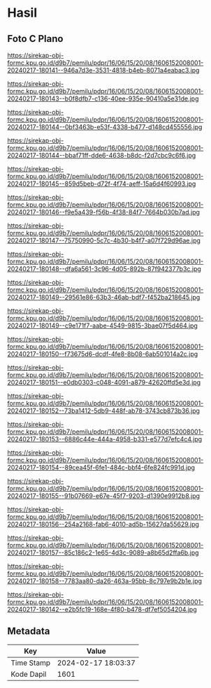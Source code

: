 # Hasil

## Foto C Plano

https://sirekap-obj-formc.kpu.go.id/d9b7/pemilu/pdpr/16/06/15/20/08/1606152008001-20240217-180141--946a7d3e-3531-4818-b4eb-8071a4eabac3.jpg

https://sirekap-obj-formc.kpu.go.id/d9b7/pemilu/pdpr/16/06/15/20/08/1606152008001-20240217-180143--b0f8dfb7-c136-40ee-935e-90410a5e31de.jpg

https://sirekap-obj-formc.kpu.go.id/d9b7/pemilu/pdpr/16/06/15/20/08/1606152008001-20240217-180144--0bf3463b-e53f-4338-b477-d148cd455556.jpg

https://sirekap-obj-formc.kpu.go.id/d9b7/pemilu/pdpr/16/06/15/20/08/1606152008001-20240217-180144--bbaf71ff-dde6-4638-b8dc-f2d7cbc9c6f6.jpg

https://sirekap-obj-formc.kpu.go.id/d9b7/pemilu/pdpr/16/06/15/20/08/1606152008001-20240217-180145--859d5beb-d72f-4f74-aeff-15a6d4f60993.jpg

https://sirekap-obj-formc.kpu.go.id/d9b7/pemilu/pdpr/16/06/15/20/08/1606152008001-20240217-180146--f9e5a439-f56b-4f38-84f7-7664b030b7ad.jpg

https://sirekap-obj-formc.kpu.go.id/d9b7/pemilu/pdpr/16/06/15/20/08/1606152008001-20240217-180147--75750990-5c7c-4b30-b4f7-a07f729d96ae.jpg

https://sirekap-obj-formc.kpu.go.id/d9b7/pemilu/pdpr/16/06/15/20/08/1606152008001-20240217-180148--dfa6a561-3c96-4d05-892b-87f942377b3c.jpg

https://sirekap-obj-formc.kpu.go.id/d9b7/pemilu/pdpr/16/06/15/20/08/1606152008001-20240217-180149--29561e86-63b3-46ab-bdf7-f452ba218645.jpg

https://sirekap-obj-formc.kpu.go.id/d9b7/pemilu/pdpr/16/06/15/20/08/1606152008001-20240217-180149--c9e171f7-aabe-4549-9815-3bae07f5d464.jpg

https://sirekap-obj-formc.kpu.go.id/d9b7/pemilu/pdpr/16/06/15/20/08/1606152008001-20240217-180150--f73675d6-dcdf-4fe8-8b08-6ab501014a2c.jpg

https://sirekap-obj-formc.kpu.go.id/d9b7/pemilu/pdpr/16/06/15/20/08/1606152008001-20240217-180151--e0db0303-c048-4091-a879-42620ffd5e3d.jpg

https://sirekap-obj-formc.kpu.go.id/d9b7/pemilu/pdpr/16/06/15/20/08/1606152008001-20240217-180152--73ba1412-5db9-448f-ab78-3743cb873b36.jpg

https://sirekap-obj-formc.kpu.go.id/d9b7/pemilu/pdpr/16/06/15/20/08/1606152008001-20240217-180153--6886c44e-444a-4958-b331-e577d7efc4c4.jpg

https://sirekap-obj-formc.kpu.go.id/d9b7/pemilu/pdpr/16/06/15/20/08/1606152008001-20240217-180154--89cea45f-6fe1-484c-bbf4-6fe824fc991d.jpg

https://sirekap-obj-formc.kpu.go.id/d9b7/pemilu/pdpr/16/06/15/20/08/1606152008001-20240217-180155--91b07669-e67e-45f7-9203-d1390e9912b8.jpg

https://sirekap-obj-formc.kpu.go.id/d9b7/pemilu/pdpr/16/06/15/20/08/1606152008001-20240217-180156--254a2168-fab6-4010-ad5b-15627da55629.jpg

https://sirekap-obj-formc.kpu.go.id/d9b7/pemilu/pdpr/16/06/15/20/08/1606152008001-20240217-180157--85c186c2-1e65-4d3c-9089-a8b65d2ffa6b.jpg

https://sirekap-obj-formc.kpu.go.id/d9b7/pemilu/pdpr/16/06/15/20/08/1606152008001-20240217-180158--7783aa80-da26-463a-95bb-8c797e9b2b1e.jpg

https://sirekap-obj-formc.kpu.go.id/d9b7/pemilu/pdpr/16/06/15/20/08/1606152008001-20240217-180142--e2b5fc19-168e-4f80-b478-df7ef5054204.jpg


## Metadata

| Key        | Value               |
| ---------- | ------------------- |
| Time Stamp | 2024-02-17 18:03:37 |
| Kode Dapil | 1601                |



